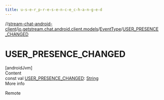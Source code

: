 ```yaml
---
title: u-s-e-r_p-r-e-s-e-n-c-e_c-h-a-n-g-e-d
---
```

//[stream-chat-android-client](../../../index.md)/[io.getstream.chat.android.client.models](../index.md)/[EventType](index.md)/[USER_PRESENCE_CHANGED](USER_PRESENCE_CHANGED.md)



# USER_PRESENCE_CHANGED  
[androidJvm]  
Content  
const val [USER_PRESENCE_CHANGED](USER_PRESENCE_CHANGED.md): [String](https://kotlinlang.org/api/latest/jvm/stdlib/kotlin/-string/index.html)  
More info  


Remote

  



